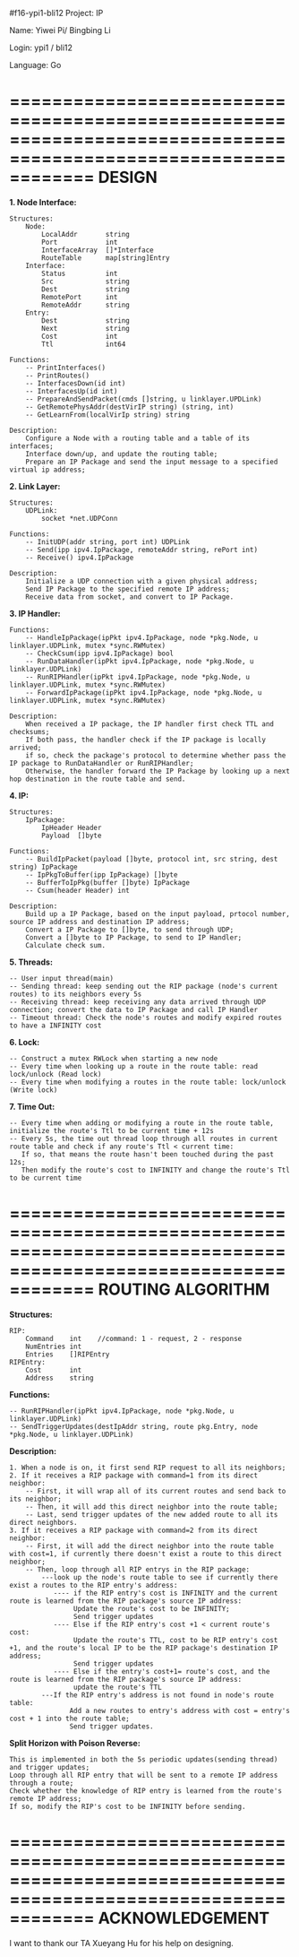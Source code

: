 #f16-ypi1-bli12
Project: IP

Name: Yiwei Pi/ Bingbing Li

Login: ypi1 / bli12

Language: Go


================================================================================================================
                                                 DESIGN
================================================================================================================
**1. Node Interface:**

    Structures:
	    Node:
	    	LocalAddr 		string
	    	Port      		int
	    	InterfaceArray  []*Interface 
	    	RouteTable 		map[string]Entry
	    Interface:
			Status    		int
			Src        		string
			Dest       		string
			RemotePort 		int
			RemoteAddr 		string
		Entry:
			Dest 			string
			Next 			string
			Cost 			int
			Ttl  			int64	

	Functions:
        -- PrintInterfaces()
        -- PrintRoutes()
		-- InterfacesDown(id int)
		-- InterfacesUp(id int)
		-- PrepareAndSendPacket(cmds []string, u linklayer.UPDLink)
		-- GetRemotePhysAddr(destVirIP string) (string, int)
		-- GetLearnFrom(localVirIp string) string
          
	Description:
	    Configure a Node with a routing table and a table of its interfaces;
	    Interface down/up, and update the routing table;
	    Prepare an IP Package and send the input message to a specified virtual ip address;

	        
**2. Link Layer:**

    Structures: 
	    UDPLink:
	    	socket *net.UDPConn

	Functions:
        -- InitUDP(addr string, port int) UDPLink
        -- Send(ipp ipv4.IpPackage, remoteAddr string, rePort int)
		-- Receive() ipv4.IpPackage
          
	Description:
	    Initialize a UDP connection with a given physical address;
	    Send IP Package to the specified remote IP address;
	    Receive data from socket, and convert to IP Package.


**3. IP Handler:**

	Functions:
        -- HandleIpPackage(ipPkt ipv4.IpPackage, node *pkg.Node, u linklayer.UDPLink, mutex *sync.RWMutex)
        -- CheckCsum(ipp ipv4.IpPackage) bool
		-- RunDataHandler(ipPkt ipv4.IpPackage, node *pkg.Node, u linklayer.UDPLink)
		-- RunRIPHandler(ipPkt ipv4.IpPackage, node *pkg.Node, u linklayer.UDPLink, mutex *sync.RWMutex)
		-- ForwardIpPackage(ipPkt ipv4.IpPackage, node *pkg.Node, u linklayer.UDPLink, mutex *sync.RWMutex)
          
	Description:
	    When received a IP package, the IP handler first check TTL and checksums;
	    If both pass, the handler check if the IP package is locally arrived;
	    if so, check the package's protocol to determine whether pass the IP package to RunDataHandler or RunRIPHandler;
	    Otherwise, the handler forward the IP Package by looking up a next hop destination in the route table and send.
	        	    	        

**4. IP:**

	Structures:
	    IpPackage:
	    	IpHeader Header
			Payload  []byte

	Functions:
        -- BuildIpPacket(payload []byte, protocol int, src string, dest string) IpPackage
        -- IpPkgToBuffer(ipp IpPackage) []byte
		-- BufferToIpPkg(buffer []byte) IpPackage
		-- Csum(header Header) int
          
	Description:
	    Build up a IP Package, based on the input payload, prtocol number, source IP address and destination IP address;
	    Convert a IP Package to []byte, to send through UDP;
	    Convert a []byte to IP Package, to send to IP Handler;
	    Calculate check sum.


**5. Threads:**

    -- User input thread(main)
    -- Sending thread: keep sending out the RIP package (node's current routes) to its neighbors every 5s
    -- Receiving thread: keep receiving any data arrived through UDP connection; convert the data to IP Package and call IP Handler
    -- Timeout thread: Check the node's routes and modify expired routes to have a INFINITY cost


**6. Lock:**

	-- Construct a mutex RWLock when starting a new node
    -- Every time when looking up a route in the route table: read lock/unlock (Read lock)
    -- Every time when modifying a routes in the route table: lock/unlock (Write lock)


**7. Time Out:**

    -- Every time when adding or modifying a route in the route table, initialize the route's Ttl to be current time + 12s
    -- Every 5s, the time out thread loop through all routes in current route table and check if any route's Ttl < current time:
       If so, that means the route hasn't been touched during the past 12s;
       Then modify the route's cost to INFINITY and change the route's Ttl to be current time


================================================================================================================
                                                 ROUTING ALGORITHM
================================================================================================================
**Structures:**

	RIP:
		Command    int    //command: 1 - request, 2 - response
		NumEntries int
		Entries    []RIPEntry
    RIPEntry:
	    Cost       int
		Address    string	

**Functions:**

	-- RunRIPHandler(ipPkt ipv4.IpPackage, node *pkg.Node, u linklayer.UDPLink)
	-- SendTriggerUpdates(destIpAddr string, route pkg.Entry, node *pkg.Node, u linklayer.UDPLink)

**Description:**

	1. When a node is on, it first send RIP request to all its neighbors;
    2. If it receives a RIP package with command=1 from its direct neighbor:
    	-- First, it will wrap all of its current routes and send back to its neighbor;
    	-- Then, it will add this direct neighbor into the route table;
    	-- Last, send trigger updates of the new added route to all its direct neighbors.
	3. If it receives a RIP package with command=2 from its direct neighbor:
		-- First, it will add the direct neighbor into the route table with cost=1, if currently there doesn't exist a route to this direct neighbor;
		-- Then, loop through all RIP entrys in the RIP package:
			---look up the node's route table to see if currently there exist a routes to the RIP entry's address:
	           ---- if the RIP entry's cost is INFINITY and the current route is learned from the RIP package's source IP address:
	                Update the route's cost to be INFINITY; 
	                Send trigger updates
	           ---- Else if the RIP entry's cost +1 < current route's cost:
	                Update the route's TTL, cost to be RIP entry's cost +1, and the route's local IP to be the RIP package's destination IP address;
	                Send trigger updates
	           ---- Else if the entry's cost+1= route's cost, and the route is learned from the RIP package's source IP address:
	                update the route's TTL  
		    ---If the RIP entry's address is not found in node's route table:
		           Add a new routes to entry's address with cost = entry's cost + 1 into the route table;
		           Send trigger updates.

**Split Horizon with Poison Reverse:**

    This is implemented in both the 5s periodic updates(sending thread) and trigger updates;
    Loop through all RIP entry that will be sent to a remote IP address through a route;
    Check whether the knowledge of RIP entry is learned from the route's remote IP address;
    If so, modify the RIP's cost to be INFINITY before sending.


================================================================================================================
                                               ACKNOWLEDGEMENT
================================================================================================================
I want to thank our TA Xueyang Hu for his help on designing. 

